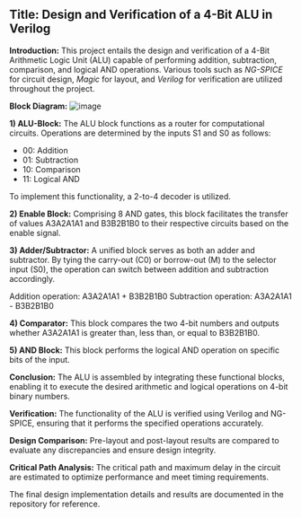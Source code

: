 ## Title: Design and Verification of a 4-Bit ALU in Verilog

**Introduction:**
This project entails the design and verification of a 4-Bit Arithmetic Logic Unit (ALU) capable of performing addition, subtraction, comparison, and logical AND operations. Various tools such as _NG-SPICE_ for circuit design, _Magic_ for layout, and _Verilog_ for verification are utilized throughout the project.

**Block Diagram:**
![image](https://github.com/priyamandot/Design-and-Verification-of-a-4Bit-ALU/assets/139869341/16731152-347a-47b2-b207-6b440b2456f9)

**1) ALU-Block:**
The ALU block functions as a router for computational circuits. Operations are determined by the inputs S1 and S0 as follows:
- 00: Addition
- 01: Subtraction
- 10: Comparison
- 11: Logical AND

To implement this functionality, a 2-to-4 decoder is utilized.

**2) Enable Block:**
Comprising 8 AND gates, this block facilitates the transfer of values A3A2A1A1 and B3B2B1B0 to their respective circuits based on the enable signal.

**3) Adder/Subtractor:**
A unified block serves as both an adder and subtractor. By tying the carry-out (C0) or borrow-out (M) to the selector input (S0), the operation can switch between addition and subtraction accordingly.

Addition operation: A3A2A1A1 + B3B2B1B0
Subtraction operation: A3A2A1A1 - B3B2B1B0

**4) Comparator:**
This block compares the two 4-bit numbers and outputs whether A3A2A1A1 is greater than, less than, or equal to B3B2B1B0.

**5) AND Block:**
This block performs the logical AND operation on specific bits of the input.

**Conclusion:**
The ALU is assembled by integrating these functional blocks, enabling it to execute the desired arithmetic and logical operations on 4-bit binary numbers.

**Verification:**
The functionality of the ALU is verified using Verilog and NG-SPICE, ensuring that it performs the specified operations accurately.

**Design Comparison:**
Pre-layout and post-layout results are compared to evaluate any discrepancies and ensure design integrity.

**Critical Path Analysis:**
The critical path and maximum delay in the circuit are estimated to optimize performance and meet timing requirements.

The final design implementation details and results are documented in the repository for reference.
